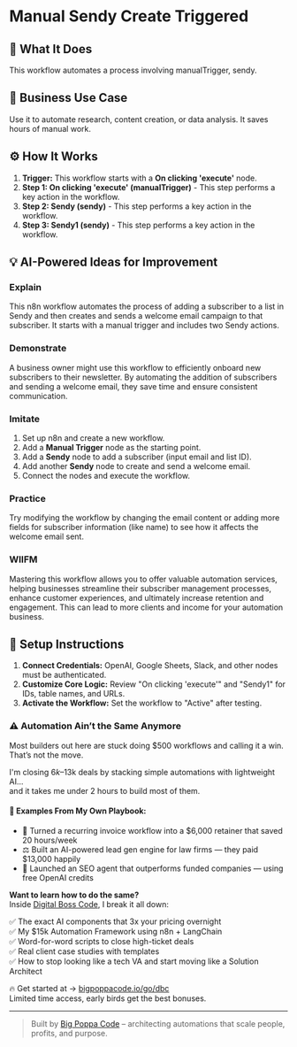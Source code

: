 # Manual Sendy Create Triggered

## 🚀 What It Does
This workflow automates a process involving manualTrigger, sendy.

## 💼 Business Use Case
Use it to automate research, content creation, or data analysis. It saves hours of manual work.

## ⚙️ How It Works
1.  **Trigger:** This workflow starts with a **On clicking 'execute'** node.
2. **Step 1: On clicking 'execute' (manualTrigger)** - This step performs a key action in the workflow.
3. **Step 2: Sendy (sendy)** - This step performs a key action in the workflow.
4. **Step 3: Sendy1 (sendy)** - This step performs a key action in the workflow.

## 💡 AI-Powered Ideas for Improvement
### Explain
This n8n workflow automates the process of adding a subscriber to a list in Sendy and then creates and sends a welcome email campaign to that subscriber. It starts with a manual trigger and includes two Sendy actions.

### Demonstrate
A business owner might use this workflow to efficiently onboard new subscribers to their newsletter. By automating the addition of subscribers and sending a welcome email, they save time and ensure consistent communication.

### Imitate
1. Set up n8n and create a new workflow.
2. Add a **Manual Trigger** node as the starting point.
3. Add a **Sendy** node to add a subscriber (input email and list ID).
4. Add another **Sendy** node to create and send a welcome email.
5. Connect the nodes and execute the workflow.

### Practice
Try modifying the workflow by changing the email content or adding more fields for subscriber information (like name) to see how it affects the welcome email sent.

### WIIFM
Mastering this workflow allows you to offer valuable automation services, helping businesses streamline their subscriber management processes, enhance customer experiences, and ultimately increase retention and engagement. This can lead to more clients and income for your automation business.

## 🔧 Setup Instructions
1. **Connect Credentials:** OpenAI, Google Sheets, Slack, and other nodes must be authenticated.
2. **Customize Core Logic:** Review "On clicking 'execute'" and "Sendy1" for IDs, table names, and URLs.
3. **Activate the Workflow:** Set the workflow to "Active" after testing.

### ⚠️ Automation Ain’t the Same Anymore

Most builders out here are stuck doing $500 workflows and calling it a win.  
That’s not the move.  

I'm closing $6k–$13k deals by stacking simple automations with lightweight AI...  
and it takes me under 2 hours to build most of them.

#### 🧠 Examples From My Own Playbook:
- 🔁 Turned a recurring invoice workflow into a $6,000 retainer that saved 20 hours/week  
- ⚖️ Built an AI-powered lead gen engine for law firms — they paid $13,000 happily  
- 🚀 Launched an SEO agent that outperforms funded companies — using free OpenAI credits  

**Want to learn how to do the same?**  
Inside [Digital Boss Code](https://bigpoppacode.io/go/dbc), I break it all down:

✅ The exact AI components that 3x your pricing overnight  
✅ My $15k Automation Framework using n8n + LangChain  
✅ Word-for-word scripts to close high-ticket deals  
✅ Real client case studies with templates  
✅ How to stop looking like a tech VA and start moving like a Solution Architect  

🔥 Get started at → [bigpoppacode.io/go/dbc](https://bigpoppacode.io/go/dbc)  
Limited time access, early birds get the best bonuses.

---
> Built by [Big Poppa Code](https://bigpoppacode.io) – architecting automations that scale people, profits, and purpose.
